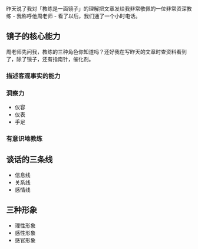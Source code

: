 昨天说了我对「教练是一面镜子」的理解把文章发给我非常敬佩的一位非常资深教练 - 我称呼他周老师 - 看了以后，我们通了一个小时电话。
## 镜子的核心能力
周老师先问我，教练的三种角色你知道吗？还好我在写昨天的文章时查资料看到了，除了镜子，还有指南针，催化剂。
### 描述客观事实的能力
### 洞察力
* 仪容
* 仪表
* 手足

### 有意识地教练

## 谈话的三条线
* 信息线
* 关系线
* 感情线

## 三种形象
* 理性形象
* 感性形象
* 感官形象